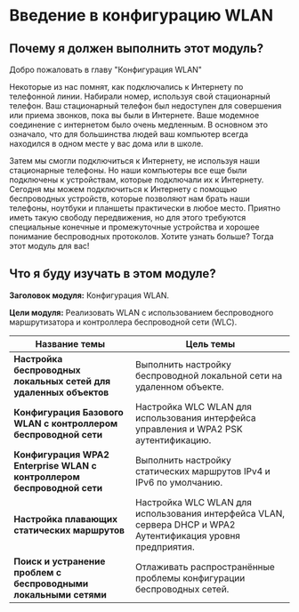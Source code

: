 # Введение в конфигурацию WLAN

<!-- 13.0.1-->
## Почему я должен выполнить этот модуль?
Добро пожаловать в главу "Конфигурация WLAN"

Некоторые из нас помнят, как подключались к Интернету по телефонной линии. Набирали номер, используя свой стационарный телефон. Ваш стационарный телефон был недоступен для совершения или приема звонков, пока вы были в Интернете. Ваше модемное соединение с интернетом было очень медленным. В основном это означало, что для большинства людей ваш компьютер всегда находился в одном месте у вас дома или в школе.

Затем мы смогли подключиться к Интернету, не используя наши стационарные телефоны. Но наши компьютеры все еще были подключены к устройствам, которые подключали их к Интернету. Сегодня мы можем подключиться к Интернету с помощью беспроводных устройств, которые позволяют нам брать наши телефоны, ноутбуки и планшеты практически в любое место. Приятно иметь такую свободу передвижения, но для этого требуются специальные конечные и промежуточные устройства и хорошее понимание беспроводных протоколов. Хотите узнать больше? Тогда этот модуль для вас!

<!-- 13.0.2-->
## Что я буду изучать в этом модуле?

**Заголовок модуля:** Конфигурация WLAN.

**Цели модуля:** Реализовать WLAN с использованием беспроводного маршрутизатора и контроллера беспроводной сети (WLC).

| **Название темы** | **Цель темы** |
| --- | --- |
| **Настройка беспроводных локальных сетей для удаленных объектов** | Выполнить настройку беспроводной локальной сети на удаленном объекте. |
| **Конфигурация Базового WLAN с контроллером беспроводной сети** | Настройка WLC WLAN для использования интерфейса управления и WPA2 PSK аутентификацию. |
| **Конфигурация WPA2 Enterprise WLAN с контроллером беспроводной сети** | Выполнить настройку статических маршрутов IPv4 и IPv6 по умолчанию. |
| **Настройка плавающих статических маршрутов** | Настройка WLC WLAN для использования интерфейса VLAN, сервера DHCP и WPA2 Аутентификация уровня предприятия. |
| **Поиск и устранение проблем с беспроводными локальными сетями** | Отлаживать распространённые проблемы конфигурации беспроводных сетей. |